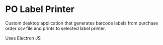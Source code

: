 ﻿# PO Label Printer
 
 Custom desktop application that generates barcode labels from purchase order csv file and prints to selected label printer.


Uses Electron JS
